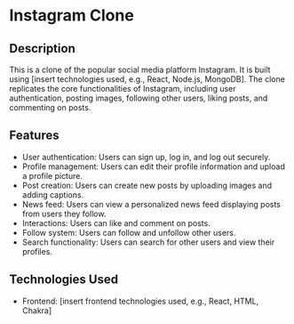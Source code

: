 # Instagram Clone

## Description
This is a clone of the popular social media platform Instagram. It is built using [insert technologies used, e.g., React, Node.js, MongoDB]. The clone replicates the core functionalities of Instagram, including user authentication, posting images, following other users, liking posts, and commenting on posts.

## Features
- User authentication: Users can sign up, log in, and log out securely.
- Profile management: Users can edit their profile information and upload a profile picture.
- Post creation: Users can create new posts by uploading images and adding captions.
- News feed: Users can view a personalized news feed displaying posts from users they follow.
- Interactions: Users can like and comment on posts.
- Follow system: Users can follow and unfollow other users.
- Search functionality: Users can search for other users and view their profiles.
## Technologies Used
- Frontend: [insert frontend technologies used, e.g., React, HTML, Chakra]
